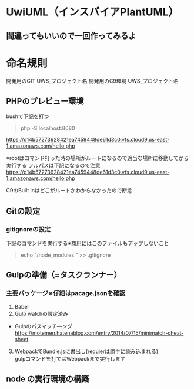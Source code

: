 # UwiUML（インスパイアPlantUML）

## 間違ってもいいので一回作ってみるよ

# 命名規則
開発用のGIT UWS_プロジェクト名
開発用のC9環境 UWS_プロジェクト名

## PHPのプレビュー環境
bushで下記を打つ
> php -S localhost:8080  

https://d14b57273628421ea7459448de61d3c0.vfs.cloud9.us-east-1.amazonaws.com/hello.php

※rootはコマンド打った時の場所がルートになるので適当な場所に移動してから実行する
フルパスは下記になるので注意
https://d14b57273628421ea7459448de61d3c0.vfs.cloud9.us-east-1.amazonaws.com/hello.php

C9のBuilt inはどこがルートかわからなかったので断念

## Gitの設定
### gitignoreの設定
下記のコマンドを実行する※商用にはこのファイルもアップしないこと
> echo "/node_modules " >> .gitignore


## Gulpの準備（=タスクランナー）
### 主要パッケージ※仔細はpacage.jsonを確認
1. Babel
2. Gulp watchの設定済み
*  Gulpのパスマッチ―ング  
https://motemen.hatenablog.com/entry/2014/07/15/minimatch-cheat-sheet
3. WebpackでBundle.jsに書出し(requierは勝手に読み込まれる)  
gulpコマンドを打てばWebpackまで実行します



## node の実行環境の構築
# 




